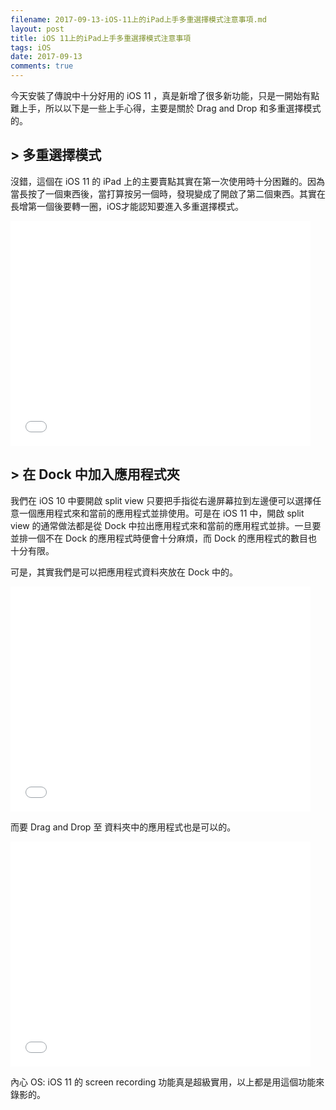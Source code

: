 ```yaml
---
filename: 2017-09-13-iOS-11上的iPad上手多重選擇模式注意事項.md
layout: post
title: iOS 11上的iPad上手多重選擇模式注意事項
tags: iOS
date: 2017-09-13
comments: true
---
```


今天安裝了傳說中十分好用的 iOS 11 ，真是新增了很多新功能，只是一開始有點難上手，所以以下是一些上手心得，主要是關於 Drag and Drop 和多重選擇模式的。

## > 多重選擇模式

沒錯，這個在 iOS 11 的 iPad 上的主要賣點其實在第一次使用時十分困難的。因為當長按了一個東西後，當打算按另一個時，發現變成了開啟了第二個東西。其實在長增第一個後要轉一圈，iOS才能認知要進入多重選擇模式。

<iframe width="480" height="360" src="{{ side.baseurl }}/images/20170913-1.MOV" volume="0" frameborder="0"> </iframe>

## > 在 Dock 中加入應用程式夾

我們在 iOS 10 中要開啟 split view 只要把手指從右邊屏幕拉到左邊便可以選擇任意一個應用程式來和當前的應用程式並排使用。可是在 iOS 11 中，開啟 split view 的通常做法都是從 Dock 中拉出應用程式來和當前的應用程式並排。一旦要並排一個不在 Dock 的應用程式時便會十分麻煩，而 Dock 的應用程式的數目也十分有限。

可是，其實我們是可以把應用程式資料夾放在 Dock 中的。

<iframe width="480" height="360" src="{{ side.baseurl }}/images/20170913-2.MOV" volume="0" frameborder="0"> </iframe>

而要 Drag and Drop 至 資料夾中的應用程式也是可以的。

<iframe width="480" height="360" src="{{ side.baseurl }}/images/20170913-3.MOV" volume="0" frameborder="0"> </iframe>

內心 OS: iOS 11 的 screen recording 功能真是超級實用，以上都是用這個功能來錄影的。